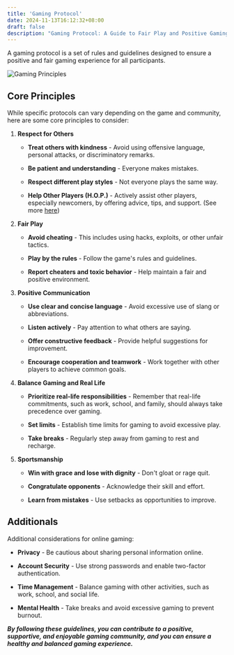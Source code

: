 ```yaml
---
title: 'Gaming Protocol'
date: 2024-11-13T16:12:32+08:00
draft: false
description: "Gaming Protocol: A Guide to Fair Play and Positive Gaming Experiences"
---
```


A gaming protocol is a set of rules and guidelines designed to ensure a positive and fair gaming experience for all participants.

![Gaming Principles](/banners/gaming-principles.gif)

## Core Principles

While specific protocols can vary depending on the game and community, here are some core principles to consider:

1. **Respect for Others**

    - **Treat others with kindness** - Avoid using offensive language, personal attacks, or discriminatory remarks.

    - **Be patient and understanding** - Everyone makes mistakes.

    - **Respect different play styles** - Not everyone plays the same way.

    - **Help Other Players (H.O.P.)** - Actively assist other players, especially newcomers, by offering advice, tips, and support. (See more [here](/hop/))

2. **Fair Play**

    - **Avoid cheating** - This includes using hacks, exploits, or other unfair tactics.

    - **Play by the rules** - Follow the game's rules and guidelines.

    - **Report cheaters and toxic behavior** - Help maintain a fair and positive environment.

3. **Positive Communication**

    - **Use clear and concise language** - Avoid excessive use of slang or abbreviations.

    - **Listen actively** - Pay attention to what others are saying.

    - **Offer constructive feedback** - Provide helpful suggestions for improvement.

    - **Encourage cooperation and teamwork** - Work together with other players to achieve common goals.

4. **Balance Gaming and Real Life**

    - **Prioritize real-life responsibilities** - Remember that real-life commitments, such as work, school, and family, should always take precedence over gaming.

    - **Set limits** - Establish time limits for gaming to avoid excessive play.

    - **Take breaks** - Regularly step away from gaming to rest and recharge.

5. **Sportsmanship**

    - **Win with grace and lose with dignity** - Don't gloat or rage quit.

    - **Congratulate opponents** - Acknowledge their skill and effort.

    - **Learn from mistakes** - Use setbacks as opportunities to improve.

## Additionals

Additional considerations for online gaming:

  - **Privacy** - Be cautious about sharing personal information online.

  - **Account Security** - Use strong passwords and enable two-factor authentication.

  - **Time Management** - Balance gaming with other activities, such as work, school, and social life.

  - **Mental Health** - Take breaks and avoid excessive gaming to prevent burnout.

***By following these guidelines, you can contribute to a positive, supportive, and enjoyable gaming community, and you can ensure a healthy and balanced gaming experience.***
